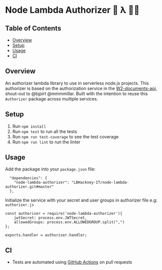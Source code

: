 # Node Lambda Authorizer 🔗 λ 👮‍♀️

## Table of Contents

- [Overview](#Overview)
- [Setup](#Setup)
- [Usage](#usage)
- [CI](#CI)

## Overview

An authorizer lambda library to use in serverless node.js projects.
This authorizer is based on the authorization service in the [W2-documents-api](https://github.com/LBHackney-IT/w2-document-api), shout-out to @bjpirt @mmmmillar. Built with the intention to reuse this `Authorizer` package across multiple services.

## Setup

1. Run `npm install`
2. Run `npm test` to run all the tests
3. Run `npm run test-coverage` to see the test coverage
4. Run `npm run lint` to run the linter

## Usage

Add the package into your `package.json` file:

```
  "dependencies": {
    "node-lambda-authorizer": "LBHackney-IT/node-lambda-authorizer.git#master"
  },
```

Initialize the service with your secret and user groups in authorizer file e.g: `authorizer.js`

```
const authoriser = require('node-lambda-authorizer'){
    jwtSecret: process.env.JWTSecret,
    allowedGroups: process.env.ALLOWEDGROUP.split(",")
};

exports.handler = authoriser.handler;
```

## CI

- Tests are automated using [GitHub Actions](https://github.com/features/actions) on pull requests
